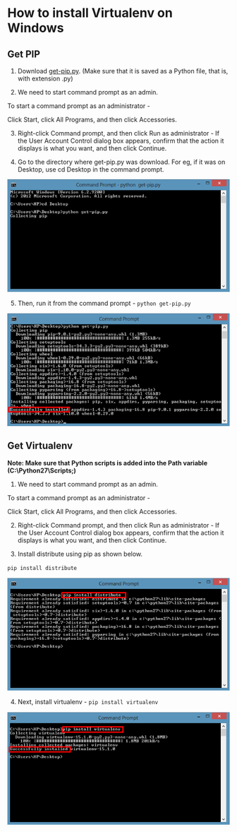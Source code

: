 # How to install Virtualenv on Windows

## Get PIP

1. Download [get-pip.py](https://bootstrap.pypa.io/get-pip.py). (Make sure that it is saved as a Python file, that is, with extension .py)

2. We need to start command prompt as an admin.

To start a command prompt as an administrator - 

Click Start, click All Programs, and then click Accessories.

3. Right-click Command prompt, and then click Run as administrator - If the User Account Control dialog box appears, confirm that the action it displays is what you want, and then click Continue.

4. Go to the directory where get-pip.py was download. For eg, if it was on Desktop, use cd Desktop in the command prompt.

![](/img/pip.png)


5. Then, run it from the command prompt - `python get-pip.py`

![](/img/pipinstalled.png)


## Get Virtualenv
**Note: Make sure that Python scripts is added into the Path variable (C:\Python27\Scripts;)**

1. We need to start command prompt as an admin. 

To start a command prompt as an administrator - 

Click Start, click All Programs, and then click Accessories.

2. Right-click Command prompt, and then click Run as administrator - If the User Account Control dialog box appears, confirm that the action it displays is what you want, and then click Continue.

3. Install distribute using pip as shown below.

`pip install distribute`

![](/img/distribute.png)


4. Next, install virtualenv - `pip install virtualenv`

![](/img/virtualenv.png)